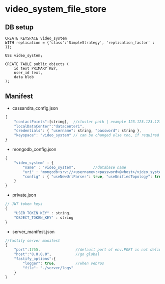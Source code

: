 # video_system_file_store

## DB setup
```cql
CREATE KEYSPACE video_system 
WITH replication = {'class':'SimpleStrategy', 'replication_factor' : 1};

USE video_system;

CREATE TABLE public_objects (
    id text PRIMARY KEY,
    user_id text,
    data blob
);
```

## Manifest

- cassandra_config.json

```js
{
    "contactPoints":[string],  //cluster path | example 123.123.123.123:9042
    "localDataCenter":"datacenter1",
    "credentials": { "username": string, "password": string },
    "keyspace": "video_system" // can be changed else too, if required
}
```

- mongodb_config.json

```js
{
    "video_system" : {
        "name" : "video_system",        //database name
        "uri" : "mongodb+srv://<username>:<password>@<host>/video_system?retryWrites=true&w=majority", //mongodb URI
        "config" : { "useNewUrlParser": true, "useUnifiedTopology": true }
    }
}
```

- private.json

```js
// JWT token keys
{
    "USER_TOKEN_KEY" : string,
    "OBJECT_TOKEN_KEY" : string
}
```

- server_manifest.json

```js
//fastify server manifest
{
    "port":1755,                //default port of env.PORT is not defined
    "host":"0.0.0.0",           //go global
    "fastify_options":{
        "logger": true,         //when vebros
        "file": "./server/logs"
    }
}
```